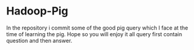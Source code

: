 # Hadoop-Pig
In the repository i commit some of the good pig query which I face at the time of learning the pig. Hope so you will enjoy it all query first contain question and then answer.
